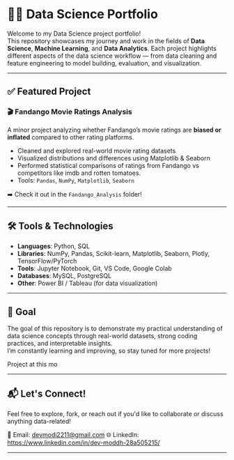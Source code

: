 # 👨‍💻 Data Science Portfolio

Welcome to my Data Science project portfolio!  
This repository showcases my journey and work in the fields of **Data Science**, **Machine Learning**, and **Data Analytics**. Each project highlights different aspects of the data science workflow — from data cleaning and feature engineering to model building, evaluation, and visualization.

---

## ✅ Featured Project

### 🎬 Fandango Movie Ratings Analysis
A minor project analyzing whether Fandango’s movie ratings are **biased or inflated** compared to other rating platforms.  
- Cleaned and explored real-world movie rating datasets  
- Visualized distributions and differences using Matplotlib & Seaborn  
- Performed statistical comparisons of ratings from Fandango vs competitors like imdb and rotten tomatoes. 
- Tools: `Pandas`, `NumPy`, `Matplotlib`, `Seaborn`

➡️ Check it out in the `Fandango_Analysis` folder!


---

## 🛠️ Tools & Technologies

- **Languages**: Python, SQL
- **Libraries**: NumPy, Pandas, Scikit-learn, Matplotlib, Seaborn, Plotly, TensorFlow/PyTorch
- **Tools**: Jupyter Notebook, Git, VS Code, Google Colab
- **Databases**: MySQL, PostgreSQL
- **Other**: Power BI / Tableau (for data visualization)

---

## 🚀 Goal

The goal of this repository is to demonstrate my practical understanding of data science concepts through real-world datasets, strong coding practices, and interpretable insights.  
I’m constantly learning and improving, so stay tuned for more projects!

Project at this mo

---

## 📬 Let's Connect!

Feel free to explore, fork, or reach out if you'd like to collaborate or discuss anything data-related!

📧 Email: devmodi2211@gmail.com
🌐 LinkedIn:  https://www.linkedin.com/in/dev-moddh-28a505215/


---
